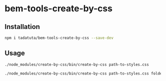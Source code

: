 # bem-tools-create-by-css

## Installation

```sh
npm i tadatuta/bem-tools-create-by-css --save-dev
```

## Usage

```sh
./node_modules/create-by-css/bin/create-by-css path-to-styles.css
```

```sh
./node_modules/create-by-css/bin/create-by-css path-to-styles.css folder=blocks tech=css
```
